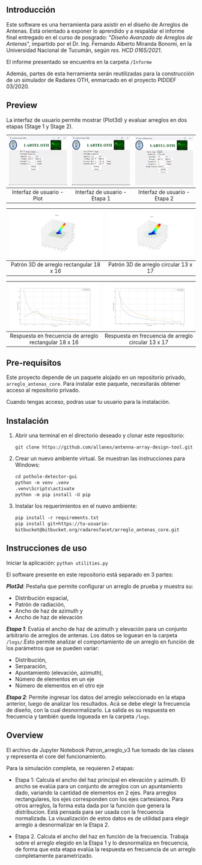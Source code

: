 ## Introducción

Este software es una herramienta para asistir en el diseño de Arreglos de Antenas. 
Está orientado a exponer lo aprendido y a respaldar el informe final entregado en el curso de posgrado: "*Diseño Avanzado de Arreglos de Antenas*", impartido por el Dr. Ing. Fernando Alberto Miranda Bonomi, en la Universidad Nacional de Tucumán, según *res. HCD 0165/2021*. 

El informe presentado se encuentra en la carpeta `/Informe`

Además, partes de esta herramienta serán reutilizadas para la construcción de un simulador de Radares OTH, enmarcado en el proyecto PIDDEF 03/2020.

## Preview

La interfaz de usuario permite mostrar (Plot3d) y evaluar arreglos en dos etapas (Stage 1 y Stage 2).

| ![Imagen 1](imagenes/ss_plot.png) | ![Imagen 2](imagenes/ss_stage1.png) | ![Imagen 3](imagenes/ss_stage2.png) |
|:---:|:---:|:---:|
| Interfaz de usuario - Plot | Interfaz de usuario - Etapa 1 | Interfaz de usuario - Etapa 2 |

| ![Imagen 6](imagenes/patron3D_rectangular.jpg) | ![Imagen 7](imagenes/patron3D_circular.jpg) |
|:---:|:---:|
| Patrón 3D de arreglo rectangular 18 x 16 | Patrón 3D de arreglo circular 13 x 17 |

| ![Imagen 8](imagenes/respuesta_en_frecuencia_rectangular.jpg) | ![Imagen 9](imagenes/respuesta_en_frecuencia_circular.jpg) |
|:---:|:---:|
| Respuesta en frecuencia de arreglo rectangular 18 x 16 | Respuesta en frecuencia de arreglo circular 13 x 17 |

<!-- | ![Imagen 4](imagenes/plot_arreglo_rectangular_18x16.png) | ![Imagen 5](imagenes/plot_arreglo_circular_13x17.png) |
|:---:|:---:|
| Plot de arreglo rectangular 18 x 16 | Plot de arreglo rectangular 13 x 17 | -->

## Pre-requisitos

Este proyecto depende de un paquete alojado en un repositorio privado, `arreglo_antenas_core`. Para instalar este paquete, necesitarás obtener acceso al repositorio privado. 

Cuando tengas acceso, podras usar tu usuario para la instalación.

## Instalación

1. Abrir una terminal en el directorio deseado y clonar este repositorio:
   ```
   git clone https://github.com/allanes/antenna-array-design-tool.git
   ```

2. Crear un nuevo ambiente virtual. Se muestran las instrucciones para Windows:
    ```   
    cd pothole-detector-gui
    python -m venv .venv
    .venv\Scripts\activate
    python -m pip install -U pip
    ``` 

3. Instalar los requerimientos en el nuevo ambiente:
    ```
    pip install -r requirements.txt    
    pip install git+https://tu-usuario-bitbucket@bitbucket.org/radaresfacet/arreglo_antenas_core.git
    ```

## Instrucciones de uso

Iniciar la aplicación:
    ```
    python utilities.py
    ```

El software presente en este repositorio está separado en 3 partes:

***Plot3d***: Pestaña que permite configurar un arreglo de prueba y muestra su:
-   Distribución espacial,
-   Patrón de radiación,
-   Ancho de haz de azimuth y
-   Ancho de haz de elevación

***Etapa 1***: Evalúa el ancho de haz de azimuth y elevación para un conjunto arbitrario de arreglos de antenas. Los datos se loguean en la carpeta `/logs/`.Esto permite analizar el comportamiento de un arreglo en función de los parámetros que se pueden variar:
-   Distribución,
-   Serparación,
-   Apuntamiento (elevación, azimuth),
-   Número de elementos en un eje
-   Número de elementos en el otro eje

***Etapa 2***: Permite ingresar los datos del arreglo seleccionado en la etapa anterior, luego de analizar los resultados. Acá se debe elegir la frecuencia de diseño, con la cual desnormalizarlo. La salida es su respuesta en frecuencia y también queda logueada en la carpeta `/logs`.

## Overview
El archivo de Jupyter Notebook Patron_arreglo_v3 fue tomado de las clases y representa el core del funcionamiento.

Para la simulación completa, se requieren 2 etapas:

-   Etapa 1: Calcula el ancho del haz principal en elevación y azimuth. El ancho se evalúa para un conjunto de arreglos con un apuntamiento dado, variando la cantidad de elementos
en 2 ejes. Para arreglos rectangulares, los ejes corresponden con los ejes cartesianos.
Para otros arreglos, la forma esta dada por la función que genera la distribucion. Está pensada para ser usada con la frecuencia normalizada. La visualización de estos datos es de utilidad para elegir arreglo a desnormalizar en la Etapa 2.

-   Etapa 2. Calcula el ancho del haz en función de la frecuencia. Trabaja sobre el arreglo elegido en la Etapa 1 y lo desnormaliza en frecuencia, de forma que esta etapa evalúa la respuesta en frecuencia de un arreglo completamente parametrizado.



